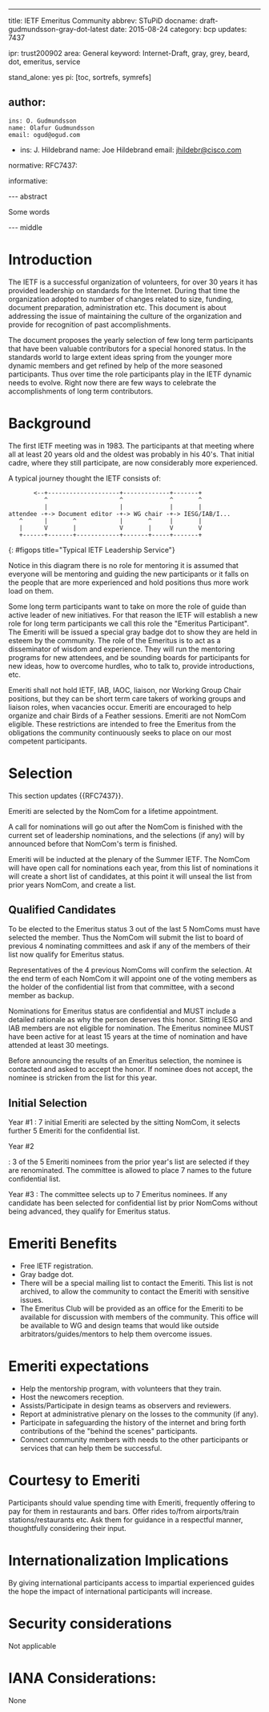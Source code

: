 ---
title: IETF Emeritus Community
abbrev: STuPiD
docname: draft-gudmundsson-gray-dot-latest
date: 2015-08-24
category: bcp
updates: 7437

ipr: trust200902
area: General
keyword: Internet-Draft, gray, grey, beard, dot, emeritus, service

stand_alone: yes
pi: [toc, sortrefs, symrefs]

author:
 -
    ins: O. Gudmundsson
    name: Olafur Gudmundsson
    email: ogud@ogud.com
 -
    ins: J. Hildebrand
    name: Joe Hildebrand
    email: jhildebr@cisco.com

normative:
  RFC7437:

informative:

--- abstract

Some words

--- middle

# Introduction

The IETF is a successful organization of volunteers, for over 30 years it has
provided leadership on standards for the Internet.  During that time the
organization adopted to number of changes related to size, funding, document
preparation, administration etc. This document is about addressing the issue of
maintaining the culture of the organization and provide for recognition of past
accomplishments.

The document proposes the yearly selection of few long term participants that
have been valuable contributors for a special honored status.   In the standards
world to large extent ideas spring from the younger more dynamic members and get
refined by help of the more seasoned participants. Thus over time the role
participants play in the IETF dynamic needs to evolve. Right now there are few
ways to celebrate the accomplishments of long term contributors.

# Background

The first IETF meeting was in 1983. The participants at that meeting
where all at least 20 years old and the oldest was probably in his
40's. That initial cadre, where they still participate, are now considerably
more experienced.

A typical journey thought the IETF consists of:

~~~~~~~~~~
       <--+--------------------+-------------+-------+
          ^                    ^             ^       ^
          |                    |             |       |
attendee -+-> Document editor -+-> WG chair -+-> IESG/IAB/I...  
   ^      |       ^            |       ^     |       |
   |      V       |            V       |     V       V
   +------+-------+------------+-------+-----+-------+
~~~~~~~~~~
{: #figops title="Typical IETF Leadership Service"}

Notice in this diagram there is no role for mentoring it is assumed that
everyone will be mentoring and guiding the new participants or it falls on the
people that are more experienced and hold positions thus more work load on them.

Some long term participants want to take on more the role of guide than active
leader of new initiatives.  For that reason the IETF will establish a new role
for long term participants we call this role the "Emeritus Participant".  The
Emeriti will be issued a special gray badge dot to show they are held in esteem by
the community. The role of the Emeritus is to act as a disseminator of wisdom
and experience.  They will run the mentoring programs for new attendees, and be
sounding boards for participants for new ideas, how to overcome hurdles, who to
talk to, provide introductions, etc.

Emeriti shall not hold IETF, IAB, IAOC, liaison, nor Working Group Chair
positions, but they can be short term care takers of working groups and liaison
roles, when vacancies occur. Emeriti are encouraged to help organize and chair
Birds of a Feather sessions. Emeriti are not NomCom eligible. These restrictions
are  intended to free the Emeritus from the obligations the community
continuously seeks to place on our most competent participants.

# Selection

This section updates {{RFC7437}}.

Emeriti are selected by the NomCom for a lifetime appointment.

A call for nominations will go out after the NomCom is finished with the current
set of leadership nominations, and the selections (if any) will by announced
before that NomCom's term is finished.  

Emeriti will be inducted at the plenary of the Summer IETF.  The NomCom will
have open call for nominations each year,  from this list of nominations it will
create a short list of candidates, at this point it will unseal the list from
prior years NomCom, and create a list.

## Qualified Candidates

To be elected to the Emeritus status 3 out of the last 5 NomComs must have
selected the member. Thus the NomCom will submit the list to board of previous 4
nominating committees and ask if any of the members of their list now qualify
for Emeritus status.

Representatives of the 4 previous NomComs will confirm the selection.  At the
end term of each NomCom it will appoint one of the voting members as the holder
of the confidential list from that committee, with a second member as backup.

Nominations for Emeritus status are confidential and MUST include a detailed
rationale as why the person deserves this honor.  Sitting IESG and IAB members
are not eligible for nomination.  The Emeritus nominee MUST have been active for
at least 15 years at the time of nomination and have attended at least 30
meetings.

Before announcing the results of an Emeritus selection, the nominee is contacted
and asked to accept the honor. If nominee does not accept,  the nominee is
stricken from the list for this year.

## Initial Selection

Year #1
: 7 initial Emeriti are selected by the sitting NomCom, it selects further 5
  Emeriti for the confidential list.

Year #2

: 3 of the 5 Emeriti nominees from the prior year's list are selected if
  they are renominated. The committee is allowed to place 7 names to the future
  confidential list.

Year #3
: The committee selects up to 7 Emeritus nominees. If any candidate has been
  selected for confidential list by prior NomComs without being advanced, they
  qualify for Emeritus status.

# Emeriti Benefits

* Free IETF registration.
* Gray badge dot.
* There will be a special mailing list to contact the Emeriti. This list is
  not archived, to allow the community to contact the Emeriti with sensitive
  issues.
* The Emeritus Club will be provided as an office for the Emeriti
  to be available for discussion with members of the community. This office will
  be available to WG and design teams that would like outside
  arbitrators/guides/mentors to help them overcome issues.

# Emeriti expectations

* Help the mentorship program, with volunteers that they train.
* Host the newcomers reception.
* Assists/Participate in design teams as observers and reviewers.
* Report at administrative plenary on the losses to the community (if any).
* Participate in safeguarding the history of the internet and bring forth
  contributions of the "behind the scenes" participants.
* Connect community members with needs to the other participants or services
  that can help them be successful.

# Courtesy to Emeriti

Participants should value spending time with Emeriti, frequently offering to pay
for them in restaurants and bars.  Offer rides to/from airports/train
stations/restaurants etc.  Ask them for guidance in a respectful manner,
thoughtfully considering their input.

# Internationalization Implications

By giving international participants access to impartial experienced guides the
hope the impact of international participants will increase.

# Security considerations

Not applicable

# IANA Considerations:

None
